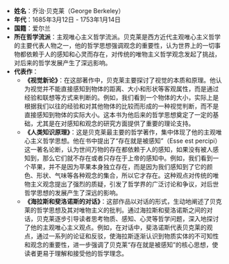 - **姓名**：乔治·贝克莱（George Berkeley）
- **年代**：1685年3月12日 - 1753年1月14日
- **国籍**：爱尔兰
- **所在哲学流派**：主观唯心主义哲学流派。贝克莱是西方近代主观唯心主义哲学的主要代表人物之一，他的哲学思想强调观念的重要性，认为世界上的一切事物都依赖于人的感知和心灵而存在，对传统的唯物主义哲学观念发起了挑战，对后来的哲学发展产生了深远影响。
- **代表作**：
    - **《视觉新论》**：在这部著作中，贝克莱主要探讨了视觉的本质和原理。他认为视觉并不能直接感知到物体的距离、大小和形状等客观属性，而是通过经验和联想等方式来判断的。例如，我们看到一个物体的大小，实际上是根据我们以往的经验和对其他物体的比较而形成的一种视觉判断，而不是直接感知到物体的实际大小。这本书为他后来的哲学思想奠定了一定的基础，尤其是在对感知和观念的研究方面提供了重要的理论支持。
    - **《人类知识原理》**：这是贝克莱最主要的哲学著作，集中体现了他的主观唯心主义哲学思想。他在书中提出了“存在就是被感知”（Esse est percipi）这一著名论断，认为世间万物的存在都依赖于人的感知，如果没有被人感知到，那么它们就不存在或者只存在于上帝的感知中。例如，我们看到一个苹果，并不是因为苹果本身独立存在，而是因为我们感知到了它的颜色、形状、气味等各种观念的集合，所以它才存在。这种观点对传统的唯物主义观念提出了强烈的质疑，引发了哲学界的广泛讨论和争议，对后世哲学思想的发展产生了深远的影响。
    - **《海拉斯和斐洛诺斯的对话》**：这部作品以对话的形式，生动地阐述了贝克莱的哲学思想及其对唯物主义的批判。通过海拉斯和斐洛诺斯之间的对话，贝克莱逐步引导读者思考物质、感知、心灵等哲学问题，深入地探讨了他的主观唯心主义观点。例如，在对话中，斐洛诺斯代表贝克莱的观点，通过一系列的论证和反驳，使海拉斯逐渐认识到物质实体的不可知性和观念的重要性，进一步强调了贝克莱“存在就是被感知”的核心思想，使读者更易于理解和接受他的哲学理念。
